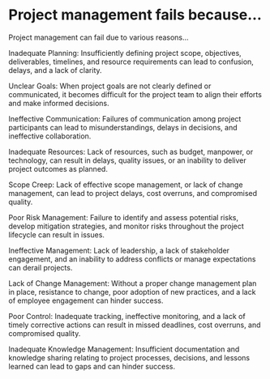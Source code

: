 # Project management fails because…

Project management can fail due to various reasons…

Inadequate Planning: Insufficiently defining project scope, objectives, deliverables, timelines, and resource requirements can lead to confusion, delays, and a lack of clarity.

Unclear Goals: When project goals are not clearly defined or communicated, it becomes difficult for the project team to align their efforts and make informed decisions.

Ineffective Communication: Failures of communication among project participants can lead to misunderstandings, delays in decisions, and ineffective collaboration.

Inadequate Resources: Lack of resources, such as budget, manpower, or technology, can result in delays, quality issues, or an inability to deliver project outcomes as planned.

Scope Creep: Lack of effective scope management, or lack of change management, can lead to project delays, cost overruns, and compromised quality.

Poor Risk Management: Failure to identify and assess potential risks, develop mitigation strategies, and monitor risks throughout the project lifecycle can result in issues.

Ineffective Management: Lack of leadership, a lack of stakeholder engagement, and an inability to address conflicts or manage expectations can derail projects.

Lack of Change Management:  Without a proper change management plan in place, resistance to change, poor adoption of new practices, and a lack of employee engagement can hinder success.

Poor Control: Inadequate tracking, ineffective monitoring, and a lack of timely corrective actions can result in missed deadlines, cost overruns, and compromised quality.

Inadequate Knowledge Management: Insufficient documentation and knowledge sharing relating to project processes, decisions, and lessons learned can lead to gaps and can hinder success.
